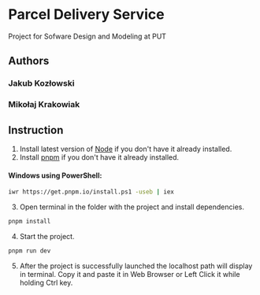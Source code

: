 # Parcel Delivery Service

Project for Sofware Design and Modeling at PUT

## Authors

### Jakub Kozłowski

### Mikołaj Krakowiak

## Instruction

1. Install latest version of [Node](https://nodejs.org/en) if you don't have it already installed.
2. Install [pnpm](https://pnpm.io/installation) if you don't have it already installed.

#### Windows using PowerShell:

```bash
iwr https://get.pnpm.io/install.ps1 -useb | iex
```

3. Open terminal in the folder with the project and install dependencies.

```bash
pnpm install
```

4. Start the project.

```bash
pnpm run dev
```

5. After the project is successfully launched the localhost path will display in terminal. Copy it and paste it in Web Browser or Left Click it while holding Ctrl key.
